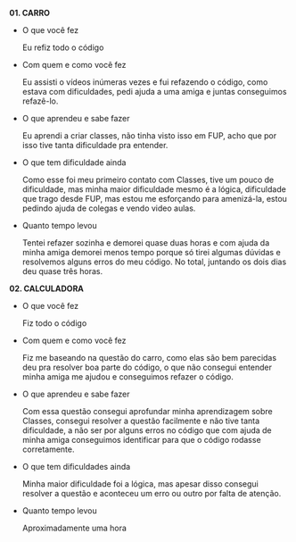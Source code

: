 **01. CARRO**
- O que você fez

  Eu refiz todo o código
- Com quem e como você fez

  Eu assisti o vídeos inúmeras vezes e fui refazendo o código, como estava com dificuldades, pedi ajuda a uma amiga e juntas conseguimos refazê-lo.
- O que aprendeu e sabe fazer

  Eu aprendi a criar classes, não tinha visto isso em FUP, acho que por isso tive tanta dificuldade pra entender.
- O que tem dificuldade ainda

  Como esse foi meu primeiro contato com Classes, tive um pouco de dificuldade, mas minha maior dificuldade mesmo é a lógica, dificuldade que trago desde FUP, mas estou me esforçando para amenizá-la, estou pedindo ajuda de colegas e vendo video aulas.
- Quanto tempo levou
  
    Tentei refazer sozinha e demorei quase duas horas e com ajuda da minha amiga demorei menos tempo porque só tirei algumas dúvidas e resolvemos alguns erros do meu código. No total, juntando os dois dias deu quase três horas.
    
    
    
    
**02. CALCULADORA**
- O que você fez

  Fiz todo o código
- Com quem e como você fez

  Fiz me baseando na questão do carro, como elas são bem parecidas deu pra resolver boa parte do código, o que não consegui entender       minha amiga me ajudou e conseguimos refazer o código.

- O que aprendeu e sabe fazer

  Com essa questão consegui aprofundar minha aprendizagem sobre Classes, consegui resolver a questão facilmente e não tive tanta           dificuldade, a não ser por alguns erros no código que com ajuda de minha amiga conseguimos identificar para que o código rodasse         corretamente.

- O que tem dificuldades ainda

   Minha maior dificuldade foi a lógica, mas apesar disso consegui resolver a questão e aconteceu um erro ou outro por falta de atenção.
  
 - Quanto tempo levou
 
   Aproximadamente uma hora
